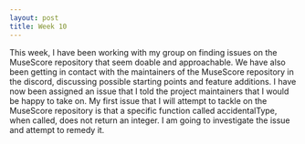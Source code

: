 ```yaml
---
layout: post
title: Week 10
---
```


This week, I have been working with my group on finding issues on the MuseScore repository that seem doable and approachable. We have also been getting in contact with the maintainers of the MuseScore repository in the discord, discussing possible starting points and feature additions. I have now been assigned an issue that I told the project maintainers that I would be happy to take on.
My first issue that I will attempt to tackle on the MuseScore repository is that a specific function called accidentalType, when called, does not return an integer. I am going to investigate the issue and attempt to remedy it.
